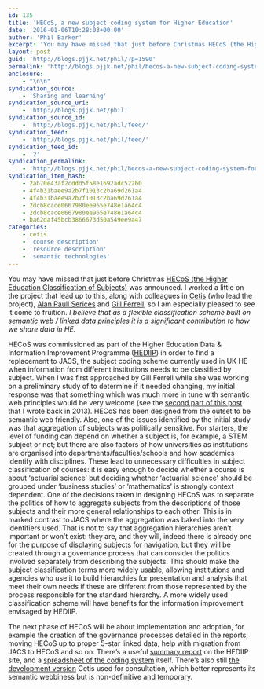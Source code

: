 ```yaml
---
id: 135
title: 'HECoS, a new subject coding system for Higher Education'
date: '2016-01-06T10:28:03+00:00'
author: 'Phil Barker'
excerpt: 'You may have missed that just before Christmas HECoS (the Higher Education Classification of Subjects) was announced. I worked a little on the project that lead up to this, along with colleagues in Cetis (who lead the project), Alan Paull Serices and Gill Ferrell, so I am especially pleased to see it come to fruition. &hellip; <a href="http://blogs.pjjk.net/phil/hecos-a-new-subject-coding-system-for-higher-education/">Continue reading <span>HECoS, a new subject coding system for Higher Education</span> <span>&rarr;</span></a>'
layout: post
guid: 'http://blogs.pjjk.net/phil/?p=1590'
permalink: 'http://blogs.pjjk.net/phil/hecos-a-new-subject-coding-system-for-higher-education/'
enclosure:
    - "\n\n"
syndication_source:
    - 'Sharing and learning'
syndication_source_uri:
    - 'http://blogs.pjjk.net/phil'
syndication_source_id:
    - 'http://blogs.pjjk.net/phil/feed/'
syndication_feed:
    - 'http://blogs.pjjk.net/phil/feed/'
syndication_feed_id:
    - '2'
syndication_permalink:
    - 'http://blogs.pjjk.net/phil/hecos-a-new-subject-coding-system-for-higher-education/'
syndication_item_hash:
    - 2ab70e43af2cddd5f58e1692adc522b0
    - 4f4b31baee9a2b7f1013c2ba69d261a4
    - 4f4b31baee9a2b7f1013c2ba69d261a4
    - 2dcb8cace0667980ee965e748e1a64c4
    - 2dcb8cace0667980ee965e748e1a64c4
    - ba62daf45bcb3866673d50a549ee9a47
categories:
    - cetis
    - 'course description'
    - 'resource description'
    - 'semantic technologies'
---
```


You may have missed that just before Christmas [HECoS (the Higher Education Classification of Subjects)](https://www.hediip.ac.uk/subject_coding/) was announced. I worked a little on the project that lead up to this, along with colleagues in [Cetis](http://www.cetis.org.uk/) (who lead the project), [Alan Paull Serices](http://www.alanpaull.co.uk/) and [Gill Ferrell](http://www.aspire-edu.org/), so I am especially pleased to see it come to fruition. *I believe that as a flexible classification scheme built on semantic web / linked data principles it is a significant contribution to how we share data in HE.*

HECoS was commissioned as part of the Higher Education Data &amp; Information Improvement Programme ([HEDIIP](https://www.hediip.ac.uk/)) in order to find a replacement to JACS, the subject coding scheme currently used in UK HE when information from different institutions needs to be classified by subject. When I was first approached by Gill Ferrell while she was working on a preliminary study of to determine if it needed changing, my initial response was that something which was much more in tune with semantic web principles would be very welcome (see the [second part of this post](http://blogs.pjjk.net/phil/on-semantics-and-the-joint-academic-coding-system/) that I wrote back in 2013). HECoS has been designed from the outset to be semantic web friendly. Also, one of the issues identified by the initial study was that aggregation of subjects was politically sensitive. For starters, the level of funding can depend on whether a subject is, for example, a STEM subject or not; but there are also factors of how universities as institutions are organised into departments/faculties/schools and how academics identify with disciplines. These lead to unnecessary difficulties in subject classification of courses: it is easy enough to decide whether a course is about ‘actuarial science’ but deciding whether ‘actuarial science’ should be grouped under ‘business studies’ or ‘mathematics’ is strongly context dependent. One of the decisions taken in designing HECoS was to separate the politics of how to aggregate subjects from the descriptions of those subjects and their more general relationships to each other. This is in marked contrast to JACS where the aggregation was baked into the very identifiers used. That is not to say that aggregation hierarchies aren’t important or won’t exist: they are, and they will, indeed there is already one for the purpose of displaying subjects for navigation, but they will be created through a governance process that can consider the politics involved separately from describing the subjects. This should make the subject classification terms more widely usable, allowing institutions and agencies who use it to build hierarchies for presentation and analysis that meet their own needs if these are different from those represented by the process responsible for the standard hierarchy. A more widely used classification scheme will have benefits for the information improvement envisaged by HEDIIP.

The next phase of HECoS will be about implementation and adoption, for example the creation of the governance processes detailed in the reports, moving HECoS up to proper 5-star linked data, help with migration from JACS to HECoS and so on. There’s a useful [summary report](http://www.hediip.ac.uk/wp-content/uploads/HEDIIP_NSCS_Summary_Report_2015-12-15.pdf) on the HEDIIP site, and a [spreadsheet of the coding system](http://www.hediip.ac.uk/wp-content/uploads/HEDIIP_NSCS_PD04_HECoS_Vocabulary_2015-12-15.xlsx) itself. There’s also still [the development version](http://ovod.net/tematres/vocab/index.php) Cetis used for consultation, which better represents its semantic webbiness but is non-definitive and temporary.